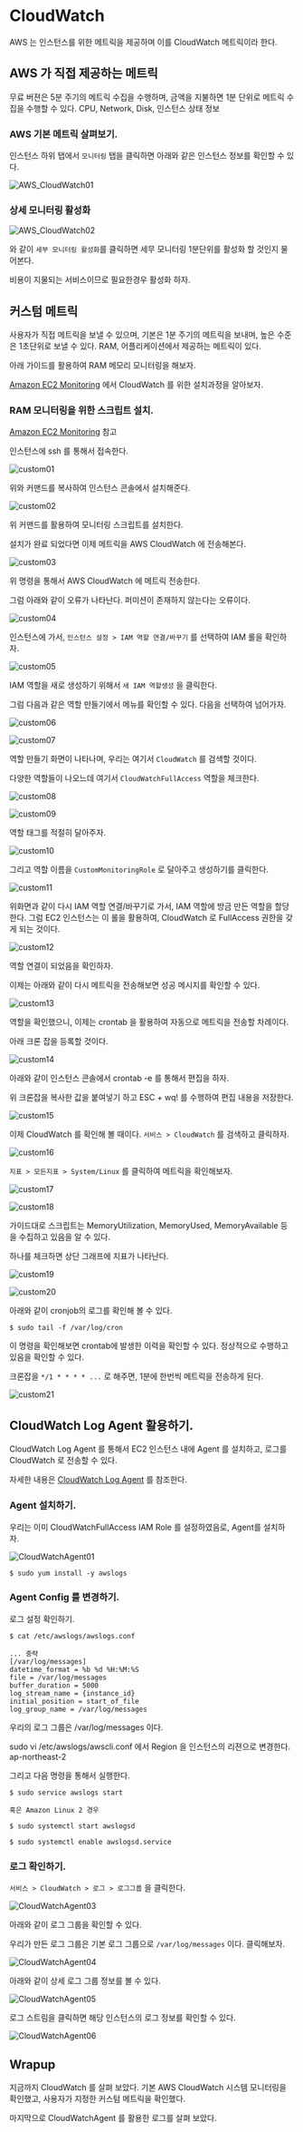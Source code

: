 # CloudWatch 

AWS 는 인스턴스를 위한 메트릭을 제공하며 이를 CloudWatch 메트릭이라 한다. 

## AWS 가 직접 제공하는 메트릭 

무료 버젼은 5분 주기의 메트릭 수집을 수행하며, 금액을 지불하면 1분 단위로 메트릭 수집을 수행할 수 있다. 
CPU, Network, Disk, 인스턴스 상태 정보 

### AWS 기본 메트릭 살펴보기. 

인스턴스 하위 탭에서 `모니터링` 탭을 클릭하면 아래와 같은 인스턴스 정보를 확인할 수 있다. 

![AWS_CloudWatch01](imgs/AWS_CloudWatch01.png)

### 상세 모니터링 활성화 

![AWS_CloudWatch02](imgs/AWS_CloudWatch02.png)

와 같이 `세부 모니터링 활성화`를 클릭하면 세무 모니터링 1분단위를 활성화 할 것인지 물어본다. 

비용이 지물되는 서비스이므로 필요한경우 활성화 하자. 

## 커스텀 메트릭

사용자가 직접 메트릭을 보낼 수 있으며, 기본은 1분 주기의 메트릭을 보내며, 높은 수준은 1초단위로 보낼 수 있다. 
RAM, 어플리케이션에서 제공하는 메트릭이 있다. 

아래 가이드를 활용하여 RAM 메모리 모니터링을 해보자. 

[Amazon EC2 Monitoring](https://docs.aws.amazon.com/ko_kr/AWSEC2/latest/UserGuide/mon-scripts.html) 에서 CloudWatch 를 위한 설치과정을 알아보자. 

### RAM 모니터링을 위한 스크립트 설치. 

[Amazon EC2 Monitoring](https://docs.aws.amazon.com/ko_kr/AWSEC2/latest/UserGuide/mon-scripts.html) 참고

인스턴스에 ssh 를 통해서 접속한다. 

![custom01](imgs/CustomCloudWatch01.png)

위와 커맨드를 복사하여 인스턴스 콘솔에서 설치해준다. 

![custom02](imgs/CustomCloudWatch02.png)

위 커맨드를 활용하여 모니터링 스크립트를 설치한다. 

설치가 완료 되었다면 이제 메트릭을 AWS CloudWatch 에 전송해본다. 

![custom03](imgs/CustomCloudWatch03.png)

위 명령을 통해서 AWS CloudWatch 에 메트릭 전송한다. 

그럼 아래와 같이 오류가 나타난다. 퍼미션이 존재하지 않는다는 오류이다. 

![custom04](imgs/CustomCloudWatch04.png)

인스턴스에 가서, `인스턴스 설정 > IAM 역할 연결/바꾸기` 를 선택하여 IAM 롤을 확인하자. 

![custom05](imgs/CustomCloudWatch05.png)

IAM 역할을 새로 생성하기 위해서 `새 IAM 역할생성` 을 클릭한다. 

그럼 다음과 같은 역할 만들기에서 메뉴를 확인할 수 있다. 다음을 선택하여 넘어가자. 

![custom06](imgs/CustomCloudWatch06.png)

![custom07](imgs/CustomCloudWatch07.png)


역할 만들기 화면이 나타나며, 우리는 여기서 `CloudWatch` 를 검색할 것이다. 

다양한 역할들이 나오느데 여기서 `CloudWatchFullAccess` 역할을 체크한다. 

![custom08](imgs/CustomCloudWatch08.png)

![custom09](imgs/CustomCloudWatch09.png)

역할 태그를 적절히 달아주자. 

![custom10](imgs/CustomCloudWatch10.png)

그리고 역할 이름을 `CustomMonitoringRole` 로 달아주고 생성하기를 클릭한다. 

![custom11](imgs/CustomCloudWatch11.png)

위화면과 같이 다시 IAM 역할 연결/바꾸기로 가서, IAM 역할에 방금 만든 역할을 할당한다. 그럼 EC2 인스턴스는 이 롤을 활용하여, CloudWatch 로 FullAccess 권한을 갖게 되는 것이다. 

![custom12](imgs/CustomCloudWatch12.png)

역할 연결이 되었음을 확인하자. 

이제는 아래와 같이 다시 메트릭을 전송해보면 성공 메시지를 확인할 수 있다. 

![custom13](imgs/CustomCloudWatch13.png)

역할을 확인했으니, 이제는 crontab 을 활용하여 자동으로 메트릭을 전송할 차례이다. 

아래 크론 잡을 등록할 것이다. 

![custom14](imgs/CustomCloudWatch14.png)

아래와 같이 인스턴스 콘솔에서 crontab -e 를 통해서 편집을 하자. 

위 크론잡을 복사한 값을 붙여넣기 하고 ESC + wq! 를 수행하여 편집 내용을 저장한다. 

![custom15](imgs/CustomCloudWatch15.png)

이제 CloudWatch 를 확인해 볼 때이다. `서비스 > CloudWatch` 를 검색하고 클릭하자. 

![custom16](imgs/CustomCloudWatch16.png)

`지표 > 모든지표 > System/Linux` 를 클릭하여 메트릭을 확인해보자. 

![custom17](imgs/CustomCloudWatch17.png)

![custom18](imgs/CustomCloudWatch18.png)

가이드대로 스크립트는 MemoryUtilization, MemoryUsed, MemoryAvailable 등을 수집하고 있음을 알 수 있다. 

하나를 체크하면 상단 그래프에 지표가 나타난다. 

![custom19](imgs/CustomCloudWatch19.png)

![custom20](imgs/CustomCloudWatch20.png)

아래와 같이 cronjob의 로그를 확인해 볼 수 있다. 

```
$ sudo tail -f /var/log/cron
```

이 명령을 확인해보면 crontab에 발생한 이력을 확인할 수 있다. 정상적으로 수행하고 있음을 확인할 수 있다. 

크론잡을 `*/1 * * * * ...` 로 해주면, 1분에 한번씩 메트릭을 전송하게 된다. 

![custom21](imgs/CustomCloudWatch21.png)


## CloudWatch Log Agent 활용하기. 

CloudWatch Log Agent 를 통해서 EC2 인스턴스 내에 Agent 를 설치하고, 로그를 CloudWatch 로 전송할 수 있다. 

자세한 내용은 [CloudWatch Log Agent](https://docs.aws.amazon.com/AmazonCloudWatch/latest/logs/QuickStartEC2Instance.html) 를 참조한다. 

### Agent 설치하기. 

우리는 이미 CloudWatchFullAccess IAM Role 를 설정하였음로, Agent를 설치하자. 

![CloudWatchAgent01](imgs/CloudWatchLogAgent01.png)

```
$ sudo yum install -y awslogs
```

### Agent Config 를 변경하기. 

로그 설정 확인하기. 

```
$ cat /etc/awslogs/awslogs.conf

... 중략
[/var/log/messages]
datetime_format = %b %d %H:%M:%S
file = /var/log/messages
buffer_duration = 5000
log_stream_name = {instance_id}
initial_position = start_of_file
log_group_name = /var/log/messages

```
우리의 로그 그룹은 /var/log/messages 이다. 

sudo vi /etc/awslogs/awscli.conf 에서 Region 을 인스턴스의 리젼으로 변경한다. ap-northeast-2

그리고 다음 명령을 통해서 실행한다. 

```
$ sudo service awslogs start

혹은 Amazon Linux 2 경우 

$ sudo systemctl start awslogsd

$ sudo systemctl enable awslogsd.service

```

### 로그 확인하기. 

`서비스 > CloudWatch > 로그 > 로그그룹` 을 클릭한다. 

![CloudWatchAgent03](imgs/CloudWatchLogAgent03.png)

아래와 같이 로그 그룹을 확인할 수 있다. 

우리가 만든 로그 그룹은 기본 로그 그룹으로 `/var/log/messages` 이다. 클릭해보자. 

![CloudWatchAgent04](imgs/CloudWatchLogAgent04.png)

아래와 같이 상세 로그 그룹 정보를 볼 수 있다. 

![CloudWatchAgent05](imgs/CloudWatchLogAgent05.png)

로그 스트림을 클릭하면 해당 인스턴스의 로그 정보를 확인할 수 있다. 

![CloudWatchAgent06](imgs/CloudWatchLogAgent06.png)


## Wrapup

지금까지 CloudWatch 를 살펴 보았다. 기본 AWS CloudWatch 시스템 모니터링을 확인했고, 사용자가 지정한 커스텀 메트릭을 확인했다. 

마지막으로 CloudWatchAgent 를 활용한 로그를 살펴 보았다. 


